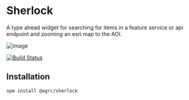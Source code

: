 # Sherlock

A type ahead widget for searching for items in a feature service or api endpoint and zooming an esri map to the AOI.

![image](https://user-images.githubusercontent.com/325813/71848861-dcbb3600-308d-11ea-9ebd-4a7089be3411.png)

[![Build Status](https://travis-ci.com/agrc-widgets/sherlock.svg?branch=master)](https://travis-ci.com/agrc-widgets/sherlock)

## Installation 

```
npm install @agrc/sherlock
```
